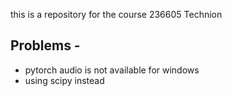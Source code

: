 this is a repository for the course 236605 Technion

## Problems - 
* pytorch audio is not available for windows
* using scipy instead
